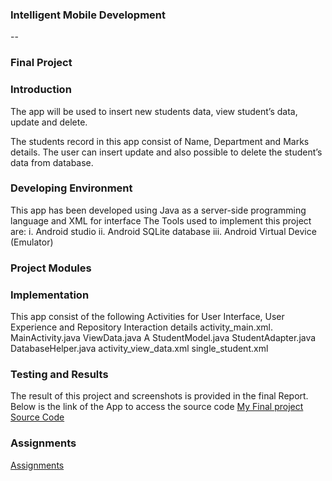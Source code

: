 <h3><strong>Intelligent Mobile Development</strong></h3>--<h3><strong>Final Project</strong></h3>
<h3><strong>Introduction</strong></h3>
The app will be used to insert new students data, view student’s data, update and delete.

The students record in this app consist of Name, Department and Marks details. The user can insert update and also possible to delete the student’s data from database.

<h3><strong>Developing Environment</strong></h3>

This app has been developed using Java as a server-side programming language and XML for interface The Tools used to implement this project are: 
i. Android studio 
ii. Android SQLite database 
iii. Android Virtual Device (Emulator)

<h3>Project Modules</h3>

<h3>Implementation</h3>
This app consist of the following Activities for User Interface, User Experience and Repository Interaction details
activity_main.xml.
MainActivity.java
ViewData.java
A StudentModel.java
StudentAdapter.java
DatabaseHelper.java
activity_view_data.xml
single_student.xml

<h3>Testing and Results</h3>
The result of this project and screenshots is provided in the final Report. Below is the link of the App to access the source code 
<a href="https://github.com/jeymo2019/Hello-World/blob/master/Myfinalproject/">My Final project Source Code</a>


<h3>Assignments</h3>
<a href="https://github.com/jeymo2019/Hello-World/blob/master/Assignments.md" > Assignments</a>
